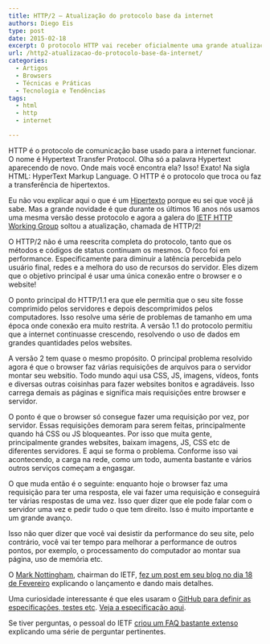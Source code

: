 ```yaml
---
title: HTTP/2 – Atualização do protocolo base da internet
authors: Diego Eis
type: post
date: 2015-02-18
excerpt: O protocolo HTTP vai receber oficialmente uma grande atualização em breve. Saiba o que mudou.
url: /http2-atualizacao-do-protocolo-base-da-internet/
categories:
  - Artigos
  - Browsers
  - Técnicas e Práticas
  - Tecnologia e Tendências
tags:
  - html
  - http
  - internet

---
```

HTTP é o protocolo de comunicação base usado para a internet funcionar. O nome é Hypertext Transfer Protocol. Olha só a palavra Hypertext aparecendo de novo. Onde mais você encontra ela? Isso! Exato! Na sigla HTML: HyperText Markup Language. O HTTP é o protocolo que troca ou faz a transferência de hipertextos.

Eu não vou explicar aqui o que é um [Hipertexto][1] porque eu sei que você já sabe. Mas a grande novidade é que durante os últimos 16 anos nós usamos uma mesma versão desse protocolo e agora a galera do [IETF HTTP Working Group][2] soltou a atualização, chamada de HTTP/2!

O HTTP/2 não é uma reescrita completa do protocolo, tanto que os métodos e códigos de status continuam os mesmos. O foco foi em performance. Especificamente para diminuir a latência percebida pelo usuário final, redes e a melhora do uso de recursos do servidor. Eles dizem que o objetivo principal é usar uma única conexão entre o browser e o website!

O ponto principal do HTTP/1.1 era que ele permitia que o seu site fosse comprimido pelos servidores e depois descomprimidos pelos computadores. Isso resolve uma série de problemas de tamanho em uma época onde conexão era muito restrita. A versão 1.1 do protocolo permitiu que a internet continuasse crescendo, resolvendo o uso de dados em grandes quantidades pelos websites.

A versão 2 tem quase o mesmo propósito. O principal problema resolvido agora é que o browser faz várias requisições de arquivos para o servidor montar seu websitio. Todo mundo aqui usa CSS, JS, imagens, vídeos, fonts e diversas outras coisinhas para fazer websites bonitos e agradáveis. Isso carrega demais as páginas e significa mais requisições entre browser e servidor.

O ponto é que o browser só consegue fazer uma requisição por vez, por servidor. Essas requisições demoram para serem feitas, principalmente quando há CSS ou JS bloqueantes. Por isso que muita gente, principalmente grandes websites, baixam imagens, JS, CSS etc de diferentes servidores. E aqui se forma o problema. Conforme isso vai acontecendo, a carga na rede, como um todo, aumenta bastante e vários outros serviços começam a engasgar. 

O que muda então é o seguinte: enquanto hoje o browser faz uma requisição para ter uma resposta, ele vai fazer uma requisição e conseguirá ter várias respostas de uma vez. Isso quer dizer que ele pode falar com o servidor uma vez e pedir tudo o que tem direito. Isso é muito importante e um grande avanço.

Isso não quer dizer que você vai desistir da performance do seu site, pelo contrário, você vai ter tempo para melhorar a performance de outros pontos, por exemplo, o processamento do computador ao montar sua página, uso de memória etc.

O [Mark Nottingham][3], chairman do IETF, [fez um post em seu blog no dia 18 de Fevereiro][4] explicando o lançamento e dando mais detalhes.

Uma curiosidade interessante é que eles usaram o [GitHub para definir as especificações, testes etc][5]. [Veja a especificação aqui][6].

Se tiver perguntas, o pessoal do IETF [criou um FAQ bastante extenso][7] explicando uma série de perguntar pertinentes.

 [1]: http://pt.wikipedia.org/wiki/Hipertexto
 [2]: https://httpwg.github.io/
 [3]: https://www.mnot.net/blog
 [4]: https://www.mnot.net/blog/2015/02/18/http2
 [5]: https://github.com/http2
 [6]: http://http2.github.io/
 [7]: http://http2.github.io/faq/
